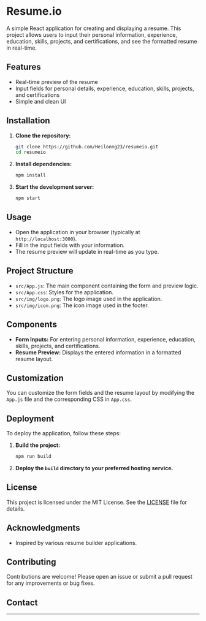 # Resume.io

A simple React application for creating and displaying a resume. This project allows users to input their personal information, experience, education, skills, projects, and certifications, and see the formatted resume in real-time.

## Features

- Real-time preview of the resume
- Input fields for personal details, experience, education, skills, projects, and certifications
- Simple and clean UI

## Installation

1. **Clone the repository:**

   ```bash
   git clone https://github.com/Heilonng23/resumeio.git
   cd resumeio
   ```

2. **Install dependencies:**

   ```bash
   npm install
   ```

3. **Start the development server:**

   ```bash
   npm start
   ```

## Usage

- Open the application in your browser (typically at `http://localhost:3000`).
- Fill in the input fields with your information.
- The resume preview will update in real-time as you type.

## Project Structure

- `src/App.js`: The main component containing the form and preview logic.
- `src/App.css`: Styles for the application.
- `src/img/logo.png`: The logo image used in the application.
- `src/img/icon.png`: The icon image used in the footer.

## Components

- **Form Inputs:** For entering personal information, experience, education, skills, projects, and certifications.
- **Resume Preview:** Displays the entered information in a formatted resume layout.

## Customization

You can customize the form fields and the resume layout by modifying the `App.js` file and the corresponding CSS in `App.css`.

## Deployment

To deploy the application, follow these steps:

1. **Build the project:**

   ```bash
   npm run build
   ```

2. **Deploy the `build` directory to your preferred hosting service.**

## License

This project is licensed under the MIT License. See the [LICENSE](LICENSE) file for details.

## Acknowledgments

- Inspired by various resume builder applications.

## Contributing

Contributions are welcome! Please open an issue or submit a pull request for any improvements or bug fixes.

## Contact



---


